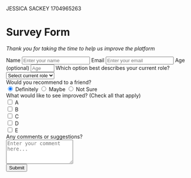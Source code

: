  JESSICA SACKEY 1704965263
<!DOCTYPE html>
<html>
  <head>
    <meta charset="utf-8">
    <link rel="stylesheet" href="styles.css">
    <title>SURVEY FORMS</title>
  </head>
  <body>
    <h1 id="title">Survey Form</h1>
    <p id="description"><i>Thank you for taking the time to help us improve the platform</i></p>
    <form id="survey-form">
      <label for="name" id="name-label" >Name 
      <input type="text" id="name" required placeholder="Enter your name">
      </label>
      <label for="email" id="email-label">Email 
      <input type="email" id="email" required placeholder="Enter your email" pattern="[a-zA-z]{3, }@[a-zA-Z]{2, }.[a-zA-Z]{3}" title="Please enter a valid email address" >
      </label>
      <label for="number" id="number-label">Age <span class="optional">(optional)</span> 
      <input type="number" id="number" placeholder="Age" min="10" max="150">
      </label>
      <label for="dropdown" class="me">Which option best describes your current role? 
      <select id="dropdown">
      <option >Select current role</option>
        <option>Student</option>
        <option>Full Time Job</option>
        <option>Full Time Learner</option>
        <option>Prefer not to say</option>
        <option>Other</option>
      </select>
      </label>
     <div class="">Would you recommend to a friend? </div>
        <label for="">  <input type="radio" name="yesNo" value="Definitely" checked> Definitely</label>
      <label for=""> 
      <input type="radio" name="yesNo" value="Maybe"> Maybe</label>
      <label for=""> 
       <input type="radio" class="me" name="yesNo"  value="Not Sure"> Not Sure</label>
      <div>What would like to see improved? <span class="optional">(Check all that apply)</span></div>
      <input type="checkbox" value="A"> A
      <br> <input type="checkbox" value="B"> B
       <br> <input type="checkbox" value="C"> C
       <br>  <input type="checkbox" value="D"> D
         <br> <input type="checkbox" value="E"> E
      <div>Any comments or suggestions? </div>
      <textarea id="comments" placeholder="Enter your comment here..." rows="4"></textarea>
    <br>
      <button id="submit">Submit</button>
    </form>
  </body>
</html>
